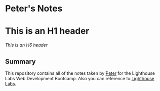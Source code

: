 # Peter's Notes

# This is an H1 header
###### This is an H6 header

## Summary 
This repository contains all of the notes taken by [Peter](https://github.com/Ediyu) for the Lighthouse Labs Web Development Bootcamp.
Also you can reference to [Lighthouse Labs](https://www.lighthouselabs.ca).
